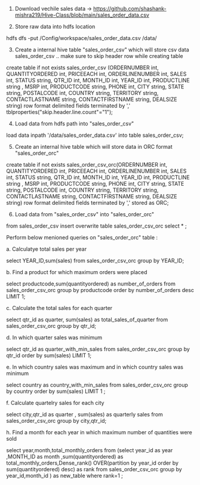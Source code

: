 1. Download vechile sales data -> https://github.com/shashank-mishra219/Hive-Class/blob/main/sales_order_data.csv

2. Store raw data into hdfs location

hdfs dfs -put /Config/workspace/sales_order_data.csv /data/

3. Create a internal hive table "sales_order_csv" which will store csv data sales_order_csv .. make sure to skip header row while creating table
 
create table if not exists sales_order_csv (ORDERNUMBER int,
QUANTITYORDERED int,
PRICEEACH int,
ORDERLINENUMBER int,
SALES int,
STATUS string,
QTR_ID int,
MONTH_ID int,
YEAR_ID int,
PRODUCTLINE string ,
MSRP int,
PRODUCTCODE string,
PHONE int,
CITY string,
STATE string,
POSTALCODE int,
COUNTRY string,
TERRITORY string,
CONTACTLASTNAME string,
CONTACTFIRSTNAME string,
DEALSIZE string)
row format delimited 
fields terminated by ','
tblproperties("skip.header.line.count"="1");

4. Load data from hdfs path into "sales_order_csv" 

load data  inpath '/data/sales_order_data.csv' into table  sales_order_csv;

5. Create an internal hive table which will store data in ORC format "sales_order_orc"

create table if not exists sales_order_csv_orc(ORDERNUMBER int,
QUANTITYORDERED int,
PRICEEACH int,
ORDERLINENUMBER int,
SALES int,
STATUS string,
QTR_ID int,
MONTH_ID int,
YEAR_ID int,
PRODUCTLINE string ,
MSRP int,
PRODUCTCODE string,
PHONE int,
CITY string,
STATE string,
POSTALCODE int,
COUNTRY string,
TERRITORY string,
CONTACTLASTNAME string,
CONTACTFIRSTNAME string,
DEALSIZE string)
row format delimited 
fields terminated by ','
stored  as ORC;

6. Load data from "sales_order_csv" into "sales_order_orc"

from sales_order_csv insert overwrite table sales_order_csv_orc select * ;



Perform below menioned queries on "sales_order_orc" table :

a. Calculatye total sales per year

select YEAR_ID,sum(sales) from sales_order_csv_orc group by YEAR_ID;

b. Find a product for which maximum orders were placed

select productcode,sum(quantityordered) as number_of_orders from sales_order_csv_orc group by productcode order by number_of_orders desc LIMIT 1;

c. Calculate the total sales for each quarter

select qtr_id as quarter, sum(sales) as total_sales_of_quarter from sales_order_csv_orc group by qtr_id;

d. In which quarter sales was minimum

select qtr_id as quarter_with_min_sales from sales_order_csv_orc group by qtr_id order by sum(sales) LIMIT 1;

e. In which country sales was maximum and in which country sales was minimum

select country as country_with_min_sales from sales_order_csv_orc group by  country order by sum(sales) LIMIT 1 ;

f. Calculate quartelry sales for each city

select city,qtr_id as quarter , sum(sales) as  quarterly sales from  sales_order_csv_orc group by city,qtr_id;

h. Find a month for each year in which maximum number of quantities were sold

select year,month,total_monthly_orders from (select year_id as year ,MONTH_ID as month ,sum(quantityordered) as total_monthly_orders,Dense_rank() OVER(partition by year_id order by sum(quantityordered) desc) as rank from sales_order_csv_orc group by year_id,month_id ) as new_table where rank=1 ;

